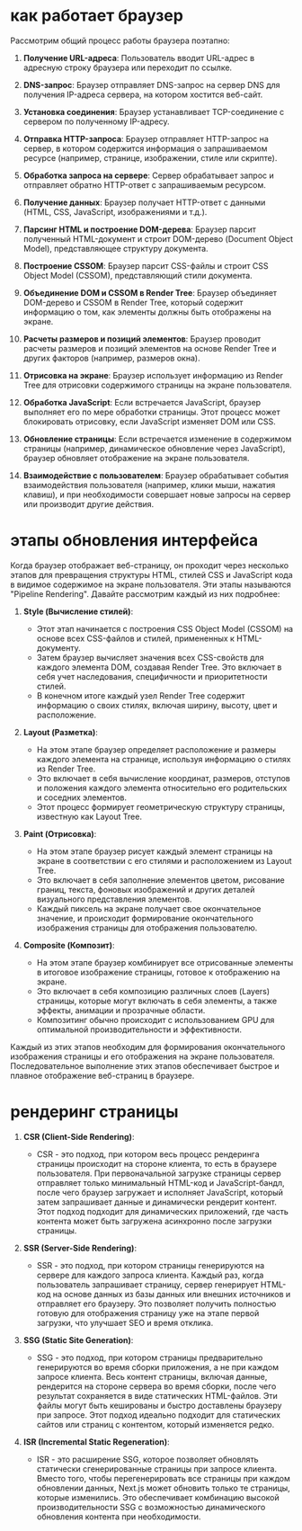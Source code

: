 # как работает браузер
Рассмотрим общий процесс работы браузера поэтапно:

1. **Получение URL-адреса**: Пользователь вводит URL-адрес в адресную строку браузера или переходит по ссылке.

2. **DNS-запрос**: Браузер отправляет DNS-запрос на сервер DNS для получения IP-адреса сервера, на котором хостится веб-сайт.

3. **Установка соединения**: Браузер устанавливает TCP-соединение с сервером по полученному IP-адресу.

4. **Отправка HTTP-запроса**: Браузер отправляет HTTP-запрос на сервер, в котором содержится информация о запрашиваемом ресурсе (например, странице, изображении, стиле или скрипте).

5. **Обработка запроса на сервере**: Сервер обрабатывает запрос и отправляет обратно HTTP-ответ с запрашиваемым ресурсом.

6. **Получение данных**: Браузер получает HTTP-ответ с данными (HTML, CSS, JavaScript, изображениями и т.д.).

7. **Парсинг HTML и построение DOM-дерева**: Браузер парсит полученный HTML-документ и строит DOM-дерево (Document Object Model), представляющее структуру документа.

8. **Построение CSSOM**: Браузер парсит CSS-файлы и строит CSS Object Model (CSSOM), представляющий стили документа.

9. **Объединение DOM и CSSOM в Render Tree**: Браузер объединяет DOM-дерево и CSSOM в Render Tree, который содержит информацию о том, как элементы должны быть отображены на экране.

10. **Расчеты размеров и позиций элементов**: Браузер проводит расчеты размеров и позиций элементов на основе Render Tree и других факторов (например, размеров окна).

11. **Отрисовка на экране**: Браузер использует информацию из Render Tree для отрисовки содержимого страницы на экране пользователя.

12. **Обработка JavaScript**: Если встречается JavaScript, браузер выполняет его по мере обработки страницы. Этот процесс может блокировать отрисовку, если JavaScript изменяет DOM или CSS.

13. **Обновление страницы**: Если встречается изменение в содержимом страницы (например, динамическое обновление через JavaScript), браузер обновляет отображение на экране пользователя.

14. **Взаимодействие с пользователем**: Браузер обрабатывает события взаимодействия пользователя (например, клики мыши, нажатия клавиш), и при необходимости совершает новые запросы на сервер или производит другие действия.


# этапы обновления интерфейса
Когда браузер отображает веб-страницу, он проходит через несколько этапов для превращения структуры HTML, стилей CSS и JavaScript кода в видимое содержимое на экране пользователя. Эти этапы называются "Pipeline Rendering". Давайте рассмотрим каждый из них подробнее:

1. **Style (Вычисление стилей)**:
   - Этот этап начинается с построения CSS Object Model (CSSOM) на основе всех CSS-файлов и стилей, примененных к HTML-документу.
   - Затем браузер вычисляет значения всех CSS-свойств для каждого элемента DOM, создавая Render Tree. Это включает в себя учет наследования, специфичности и приоритетности стилей.
   - В конечном итоге каждый узел Render Tree содержит информацию о своих стилях, включая ширину, высоту, цвет и расположение.

2. **Layout (Разметка)**:
   - На этом этапе браузер определяет расположение и размеры каждого элемента на странице, используя информацию о стилях из Render Tree.
   - Это включает в себя вычисление координат, размеров, отступов и положения каждого элемента относительно его родительских и соседних элементов.
   - Этот процесс формирует геометрическую структуру страницы, известную как Layout Tree.

3. **Paint (Отрисовка)**:
   - На этом этапе браузер рисует каждый элемент страницы на экране в соответствии с его стилями и расположением из Layout Tree.
   - Это включает в себя заполнение элементов цветом, рисование границ, текста, фоновых изображений и других деталей визуального представления элементов.
   - Каждый пиксель на экране получает свое окончательное значение, и происходит формирование окончательного изображения страницы для отображения пользователю.

4. **Composite (Композит)**:
   - На этом этапе браузер комбинирует все отрисованные элементы в итоговое изображение страницы, готовое к отображению на экране.
   - Это включает в себя композицию различных слоев (Layers) страницы, которые могут включать в себя элементы, а также эффекты, анимации и прозрачные области.
   - Композитинг обычно происходит с использованием GPU для оптимальной производительности и эффективности.

Каждый из этих этапов необходим для формирования окончательного изображения страницы и его отображения на экране пользователя. Последовательное выполнение этих этапов обеспечивает быстрое и плавное отображение веб-страниц в браузере.

# рендеринг страницы


1. **CSR (Client-Side Rendering)**:
   - CSR - это подход, при котором весь процесс рендеринга страницы происходит на стороне клиента, то есть в браузере пользователя. При первоначальной загрузке страницы сервер отправляет только минимальный HTML-код и JavaScript-бандл, после чего браузер загружает и исполняет JavaScript, который затем запрашивает данные и динамически рендерит контент. Этот подход подходит для динамических приложений, где часть контента может быть загружена асинхронно после загрузки страницы.

2. **SSR (Server-Side Rendering)**:
   - SSR - это подход, при котором страницы генерируются на сервере для каждого запроса клиента. Каждый раз, когда пользователь запрашивает страницу, сервер генерирует HTML-код на основе данных из базы данных или внешних источников и отправляет его браузеру. Это позволяет получить полностью готовую для отображения страницу уже на этапе первой загрузки, что улучшает SEO и время отклика.

3. **SSG (Static Site Generation)**:
   - SSG - это подход, при котором страницы предварительно генерируются во время сборки приложения, а не при каждом запросе клиента. Весь контент страницы, включая данные, рендерится на стороне сервера во время сборки, после чего результат сохраняется в виде статических HTML-файлов. Эти файлы могут быть кешированы и быстро доставлены браузеру при запросе. Этот подход идеально подходит для статических сайтов или страниц с контентом, который изменяется редко.

4. **ISR (Incremental Static Regeneration)**:
   - ISR - это расширение SSG, которое позволяет обновлять статически сгенерированные страницы при запросе клиента. Вместо того, чтобы перегенерировать все страницы при каждом обновлении данных, Next.js может обновить только те страницы, которые изменились. Это обеспечивает комбинацию высокой производительности SSG с возможностью динамического обновления контента при необходимости.

